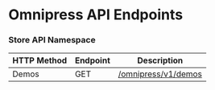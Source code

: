 # Omnipress API Endpoints

### Store API Namespace
| HTTP Method | Endpoint                                             | Description
|-------------|------------------------------------------------------|---------------------------------------------------------|
Demos         |      GET                                             |      [/omnipress/v1/demos](/docs/demos-controller.md)   |
